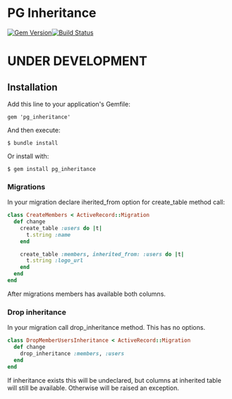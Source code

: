 # PG Inheritance
[![Gem Version](https://badge.fury.io/rb/pg_inheritance.svg)](https://badge.fury.io/rb/pg_inheritance)[![Build Status](https://travis-ci.com/sigmen/pg_inheritance.svg?branch=master)](https://travis-ci.com/sigmen/pg_inheritance)

# UNDER DEVELOPMENT

## Installation

Add this line to your application's Gemfile:

    gem 'pg_inheritance'

And then execute:

    $ bundle install

Or install with:

    $ gem install pg_inheritance

### Migrations

In your migration declare iherited_from option for create_table method call:

```ruby
class CreateMembers < ActiveRecord::Migration
  def change
    create_table :users do |t|
      t.string :name
    end

    create_table :members, inherited_from: :users do |t|
      t.string :logo_url
    end
  end
end
```

After migrations members has available both columns.

### Drop inheritance

In your migration call drop_inheritance method. This has no options.

```ruby
class DropMemberUsersInheritance < ActiveRecord::Migration
  def change
    drop_inheritance :members, :users
  end
end
```

If inheritance exists this will be undeclared, but columns at inherited table will still be available. Otherwise will be raised an exception.
